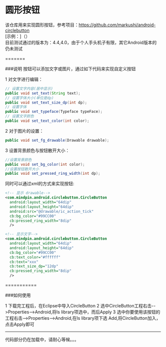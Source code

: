 圆形按钮
========
该仓库用来实现圆形按钮，参考项目：<https://github.com/markushi/android-circlebutton><br/>
[示例：]（）<br/>
目前测试通过的版本为：4.4,4.0，由于个人手头机子有限，其它Android版本的仍未测试

=======

###说明
按钮可以添加文字或图片，通过如下代码来实现自定义按钮

1 对文字进行编辑：
```java
// 设置文字内容(居中显示)
public void set_text(String text);
// 设置字体大小(单位是dp)
public void set_text_size_dp(int dp);
// 设置字体
public void set_typeface(Typeface typeFace);
// 设置文字颜色
public void set_text_color(int color);
```

2 对于图片的设置：
```java
public void set_fg_drawable(Drawable drawable);
```

3 设置背景颜色与按钮散开大小：
```java
//设置背景颜色
public void set_bg_color(int color);
//设置按钮散开大小
public void set_pressed_ring_width(int dp);
``` 

同时可以通过xml的方式来实现按钮:
```xml
<!-- 显示 drawable-->
<com.mindpin.android.circlebutton.CircleButton
  android:layout_width="64dip"
  android:layout_height="64dip"
  android:src="@drawable/ic_action_tick"
  cb:bg_color="#99CC00"
  cb:pressed_ring_width="8dip"
  />

<!-- 显示文字-->
<com.mindpin.android.circlebutton.CircleButton
  android:layout_width="64dip"
  android:layout_height="64dip"
  cb:bg_color="#99CC00"
  cb:text_color="#ffffff"
  cb:text="xxx"
  cb:text_size_dp="12dp"
  cb:pressed_ring_width="8dip"
  />
```
===========

###如何使用

1 下载完工程后，在Eclipse中导入CircleButton
2 选中CircleButton工程右击-->Properties-->Android,将Is library项选中，而后Apply
3 选中你要使用该按钮的工程右击-->Properties-->Android,在Is library项下选 Add,将CircleButton加入，点击Apply即可

----------------
代码部分仍在加载中，请耐心等候。。。